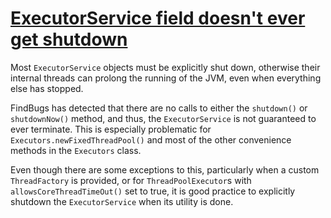 # [ExecutorService field doesn't ever get shutdown](http://fb-contrib.sourceforge.net/bugdescriptions.html#HES_EXECUTOR_NEVER_SHUTDOWN)

Most `ExecutorService` objects must be explicitly shut down,
            otherwise their internal threads can prolong the running of the JVM, even when everything
            else has stopped.

FindBugs has detected that there are no calls to either the `shutdown()` or `shutdownNow()`
            method, and thus, the `ExecutorService` is not guaranteed to ever terminate.  This is especially
            problematic for `Executors.newFixedThreadPool()` and most of the other convenience methods in
            the `Executors` class.

Even though there are some exceptions to this, particularly when a custom `ThreadFactory` is
			provided, or for `ThreadPoolExecutor`s with `allowsCoreThreadTimeOut()` set to true,
			it is good practice to explicitly shutdown the `ExecutorService` when its utility is done.